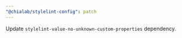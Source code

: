 ```yaml
---
"@chialab/stylelint-config": patch
---
```


Update `stylelint-value-no-unknown-custom-properties` dependency.
